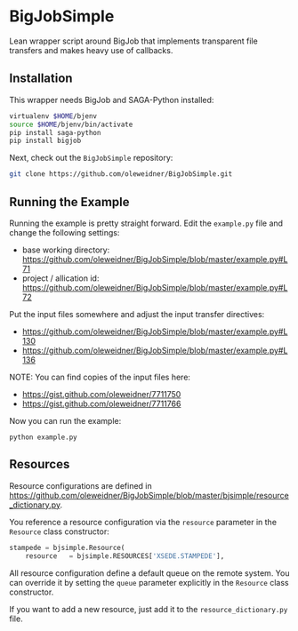 BigJobSimple
============

Lean wrapper script around BigJob that implements transparent file transfers 
and makes heavy use of callbacks.


Installation
------------

This wrapper needs BigJob and SAGA-Python installed:

```bash
virtualenv $HOME/bjenv
source $HOME/bjenv/bin/activate
pip install saga-python
pip install bigjob
```

Next, check out the `BigJobSimple` repository:

```bash
git clone https://github.com/oleweidner/BigJobSimple.git
```

Running the Example
-------------------

Running the example is pretty straight forward. Edit the `example.py` file 
and change the following settings:

* base working directory: https://github.com/oleweidner/BigJobSimple/blob/master/example.py#L71
* project / allication id: https://github.com/oleweidner/BigJobSimple/blob/master/example.py#L72

Put the input files somewhere and adjust the input transfer directives:

* https://github.com/oleweidner/BigJobSimple/blob/master/example.py#L130
* https://github.com/oleweidner/BigJobSimple/blob/master/example.py#L136

NOTE: You can find copies of the input files here:

* https://gist.github.com/oleweidner/7711750
* https://gist.github.com/oleweidner/7711766
    
Now you can run the example:

    python example.py

Resources
---------

Resource configurations are defined in https://github.com/oleweidner/BigJobSimple/blob/master/bjsimple/resource_dictionary.py.

You reference a resource configuration via the `resource` parameter in the `Resource` class constructor:

```python
stampede = bjsimple.Resource(
    resource   = bjsimple.RESOURCES['XSEDE.STAMPEDE'], 
```

All resource configuration define a default queue on the remote system. You can override it by setting the  `queue` parameter explicitly in the `Resource` class constructor.

If you want to add a new resource, just add it to the `resource_dictionary.py` file.
